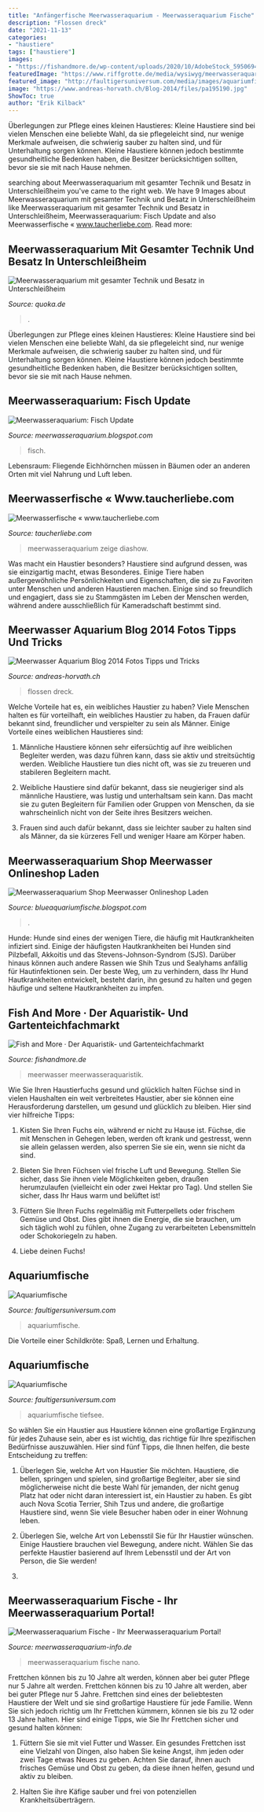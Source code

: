 ```yaml
---
title: "Anfängerfische Meerwasseraquarium - Meerwasseraquarium Fische"
description: "Flossen dreck"
date: "2021-11-13"
categories:
- "haustiere"
tags: ["haustiere"]
images:
- "https://fishandmore.de/wp-content/uploads/2020/10/AdobeStock_59506947-1.jpeg"
featuredImage: "https://www.riffgrotte.de/media/wysiwyg/meerwasseraquaristikonlineshop/meerwasseraquariumonlineshop-riffgrotte-kuhfische-1.jpg"
featured_image: "http://faultigersuniversum.com/media/images/aquariumfisch-31-large.jpg"
image: "https://www.andreas-horvath.ch/Blog-2014/files/pa195190.jpg"
ShowToc: true
author: "Erik Kilback"
---
```



Überlegungen zur Pflege eines kleinen Haustieres:
Kleine Haustiere sind bei vielen Menschen eine beliebte Wahl, da sie pflegeleicht sind, nur wenige Merkmale aufweisen, die schwierig sauber zu halten sind, und für Unterhaltung sorgen können. Kleine Haustiere können jedoch bestimmte gesundheitliche Bedenken haben, die Besitzer berücksichtigen sollten, bevor sie sie mit nach Hause nehmen.

	

		
searching about Meerwasseraquarium mit gesamter Technik und Besatz in Unterschleißheim you've came to the right web. We have 9 Images about Meerwasseraquarium mit gesamter Technik und Besatz in Unterschleißheim like Meerwasseraquarium mit gesamter Technik und Besatz in Unterschleißheim, Meerwasseraquarium: Fisch Update and also Meerwasserfische « www.taucherliebe.com. Read more:
		
    
## Meerwasseraquarium Mit Gesamter Technik Und Besatz In Unterschleißheim

<img loading=lazy src="https://pic0.qimage.de/82/95/68/229689582.jpg" onerror="this.onerror=null;this.src='https://tse2.mm.bing.net/th?id=OIP.znuRbdgDunIjgm93gLn75gHaJ4&amp;pid=15.1';" alt="Meerwasseraquarium mit gesamter Technik und Besatz in Unterschleißheim">

_Source: quoka.de_

>. 

	

Überlegungen zur Pflege eines kleinen Haustieres:
Kleine Haustiere sind bei vielen Menschen eine beliebte Wahl, da sie pflegeleicht sind, nur wenige Merkmale aufweisen, die schwierig sauber zu halten sind, und für Unterhaltung sorgen können. Kleine Haustiere können jedoch bestimmte gesundheitliche Bedenken haben, die Besitzer berücksichtigen sollten, bevor sie sie mit nach Hause nehmen.

    
## Meerwasseraquarium: Fisch Update

<img loading=lazy src="http://2.bp.blogspot.com/_qJyOKj5AhMM/SSnYZuHkHxI/AAAAAAAAAfQ/Dl-CXXcSRng/s320/2008_1123al20019.JPG" onerror="this.onerror=null;this.src='https://tse4.mm.bing.net/th?id=OIP.Lb7dsHwcwr_lNUGj6e0-GwAAAA&amp;pid=15.1';" alt="Meerwasseraquarium: Fisch Update">

_Source: meerwasseraquarium.blogspot.com_

>fisch. 

	

Lebensraum: Fliegende Eichhörnchen müssen in Bäumen oder an anderen Orten mit viel Nahrung und Luft leben.

    
## Meerwasserfische « Www.taucherliebe.com

<img loading=lazy src="http://www.taucherliebe.com/wordpress/wp-content/gallery/meerwasseraquarium/cimg1437.jpg" onerror="this.onerror=null;this.src='https://tse3.mm.bing.net/th?id=OIP.9LHVbsv-n-rmfk9UsxI0QAHaFj&amp;pid=15.1';" alt="Meerwasserfische « www.taucherliebe.com">

_Source: taucherliebe.com_

>meerwasseraquarium zeige diashow. 

	

Was macht ein Haustier besonders?
Haustiere sind aufgrund dessen, was sie einzigartig macht, etwas Besonderes. Einige Tiere haben außergewöhnliche Persönlichkeiten und Eigenschaften, die sie zu Favoriten unter Menschen und anderen Haustieren machen. Einige sind so freundlich und engagiert, dass sie zu Stammgästen im Leben der Menschen werden, während andere ausschließlich für Kameradschaft bestimmt sind.

    
## Meerwasser Aquarium Blog 2014 Fotos Tipps Und Tricks

<img loading=lazy src="https://www.andreas-horvath.ch/Blog-2014/files/pa195190.jpg" onerror="this.onerror=null;this.src='https://tse4.mm.bing.net/th?id=OIP.wtVL9kUgGo-2ItNb0nxy0gHaFj&amp;pid=15.1';" alt="Meerwasser Aquarium Blog 2014 Fotos Tipps und Tricks">

_Source: andreas-horvath.ch_

>flossen dreck. 

	

Welche Vorteile hat es, ein weibliches Haustier zu haben?
Viele Menschen halten es für vorteilhaft, ein weibliches Haustier zu haben, da Frauen dafür bekannt sind, freundlicher und verspielter zu sein als Männer. Einige Vorteile eines weiblichen Haustieres sind:
1. Männliche Haustiere können sehr eifersüchtig auf ihre weiblichen Begleiter werden, was dazu führen kann, dass sie aktiv und streitsüchtig werden. Weibliche Haustiere tun dies nicht oft, was sie zu treueren und stabileren Begleitern macht.

2. Weibliche Haustiere sind dafür bekannt, dass sie neugieriger sind als männliche Haustiere, was lustig und unterhaltsam sein kann. Das macht sie zu guten Begleitern für Familien oder Gruppen von Menschen, da sie wahrscheinlich nicht von der Seite ihres Besitzers weichen.

3. Frauen sind auch dafür bekannt, dass sie leichter sauber zu halten sind als Männer, da sie kürzeres Fell und weniger Haare am Körper haben.

    
## Meerwasseraquarium Shop Meerwasser Onlineshop Laden

<img loading=lazy src="https://www.riffgrotte.de/media/wysiwyg/meerwasseraquaristikonlineshop/meerwasseraquariumonlineshop-riffgrotte-kuhfische-1.jpg" onerror="this.onerror=null;this.src='https://tse2.mm.bing.net/th?id=OIP.U9g_HEMplvxh6WTMg6d8QAHaDR&amp;pid=15.1';" alt="Meerwasseraquarium Shop Meerwasser Onlineshop Laden">

_Source: blueaquariumfische.blogspot.com_

>. 

	

Hunde:
Hunde sind eines der wenigen Tiere, die häufig mit Hautkrankheiten infiziert sind. Einige der häufigsten Hautkrankheiten bei Hunden sind Pilzbefall, Akkoitis und das Stevens-Johnson-Syndrom (SJS). Darüber hinaus können auch andere Rassen wie Shih Tzus und Sealyhams anfällig für Hautinfektionen sein. Der beste Weg, um zu verhindern, dass Ihr Hund Hautkrankheiten entwickelt, besteht darin, ihn gesund zu halten und gegen häufige und seltene Hautkrankheiten zu impfen.

    
## Fish And More · Der Aquaristik- Und Gartenteichfachmarkt

<img loading=lazy src="https://fishandmore.de/wp-content/uploads/2020/10/AdobeStock_59506947-1.jpeg" onerror="this.onerror=null;this.src='https://tse3.mm.bing.net/th?id=OIP.7Xi8gsAAYCkhU0x3c_8ekQHaFj&amp;pid=15.1';" alt="Fish and More · Der Aquaristik- und Gartenteichfachmarkt">

_Source: fishandmore.de_

>meerwasser meerwasseraquaristik. 

	

Wie Sie Ihren Haustierfuchs gesund und glücklich halten
Füchse sind in vielen Haushalten ein weit verbreitetes Haustier, aber sie können eine Herausforderung darstellen, um gesund und glücklich zu bleiben. Hier sind vier hilfreiche Tipps:
1. Kisten Sie Ihren Fuchs ein, während er nicht zu Hause ist. Füchse, die mit Menschen in Gehegen leben, werden oft krank und gestresst, wenn sie allein gelassen werden, also sperren Sie sie ein, wenn sie nicht da sind.

2. Bieten Sie Ihren Füchsen viel frische Luft und Bewegung. Stellen Sie sicher, dass Sie ihnen viele Möglichkeiten geben, draußen herumzulaufen (vielleicht ein oder zwei Hektar pro Tag). Und stellen Sie sicher, dass Ihr Haus warm und belüftet ist!

3. Füttern Sie Ihren Fuchs regelmäßig mit Futterpellets oder frischem Gemüse und Obst. Dies gibt ihnen die Energie, die sie brauchen, um sich täglich wohl zu fühlen, ohne Zugang zu verarbeiteten Lebensmitteln oder Schokoriegeln zu haben.

4. Liebe deinen Fuchs!

    
## Aquariumfische

<img loading=lazy src="http://faultigersuniversum.com/media/images/aquariumfisch-31-large.jpg" onerror="this.onerror=null;this.src='https://tse4.mm.bing.net/th?id=OIP.LxYCCbCXRRJpl-cfmW3D3gHaE5&amp;pid=15.1';" alt="Aquariumfische">

_Source: faultigersuniversum.com_

>aquariumfische. 

	

Die Vorteile einer Schildkröte: Spaß, Lernen und Erhaltung.

    
## Aquariumfische

<img loading=lazy src="http://faultigersuniversum.com/media/images/aquariumfisch-11-1b451fa5b5674cdc8a6236efc8cc133a-large.jpg" onerror="this.onerror=null;this.src='https://tse3.mm.bing.net/th?id=OIP.FNXWx_UrEsh78zl2UuTpHAHaE5&amp;pid=15.1';" alt="Aquariumfische">

_Source: faultigersuniversum.com_

>aquariumfische tiefsee. 

	

So wählen Sie ein Haustier aus
Haustiere können eine großartige Ergänzung für jedes Zuhause sein, aber es ist wichtig, das richtige für Ihre spezifischen Bedürfnisse auszuwählen. Hier sind fünf Tipps, die Ihnen helfen, die beste Entscheidung zu treffen:
1. Überlegen Sie, welche Art von Haustier Sie möchten. Haustiere, die bellen, springen und spielen, sind großartige Begleiter, aber sie sind möglicherweise nicht die beste Wahl für jemanden, der nicht genug Platz hat oder nicht daran interessiert ist, ein Haustier zu haben. Es gibt auch Nova Scotia Terrier, Shih Tzus und andere, die großartige Haustiere sind, wenn Sie viele Besucher haben oder in einer Wohnung leben.

2. Überlegen Sie, welche Art von Lebensstil Sie für Ihr Haustier wünschen. Einige Haustiere brauchen viel Bewegung, andere nicht. Wählen Sie das perfekte Haustier basierend auf Ihrem Lebensstil und der Art von Person, die Sie werden!

3.

    
## Meerwasseraquarium Fische - Ihr Meerwasseraquarium Portal!

<img loading=lazy src="https://meerwasseraquarium-info.de/wp-content/uploads/2015/12/cropped-clownfish-426567_1280.jpg" onerror="this.onerror=null;this.src='https://tse1.mm.bing.net/th?id=OIP.KqsVZm7nPog9gLCP4NTBwQHaHa&amp;pid=15.1';" alt="Meerwasseraquarium Fische - Ihr Meerwasseraquarium Portal!">

_Source: meerwasseraquarium-info.de_

>meerwasseraquarium fische nano. 

	

Frettchen können bis zu 10 Jahre alt werden, können aber bei guter Pflege nur 5 Jahre alt werden.
Frettchen können bis zu 10 Jahre alt werden, aber bei guter Pflege nur 5 Jahre. Frettchen sind eines der beliebtesten Haustiere der Welt und sie sind großartige Haustiere für jede Familie. Wenn Sie sich jedoch richtig um Ihr Frettchen kümmern, können sie bis zu 12 oder 13 Jahre halten. Hier sind einige Tipps, wie Sie Ihr Frettchen sicher und gesund halten können:
1. Füttern Sie sie mit viel Futter und Wasser. Ein gesundes Frettchen isst eine Vielzahl von Dingen, also haben Sie keine Angst, ihm jeden oder zwei Tage etwas Neues zu geben. Achten Sie darauf, ihnen auch frisches Gemüse und Obst zu geben, da diese ihnen helfen, gesund und aktiv zu bleiben.

2. Halten Sie ihre Käfige sauber und frei von potenziellen Krankheitsüberträgern.

